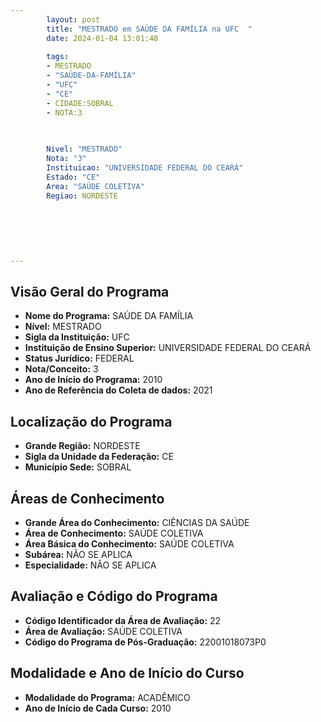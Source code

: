 ```yaml
---
        layout: post
        title: "MESTRADO em SAÚDE DA FAMÍLIA na UFC  "
        date: 2024-01-04 13:01:48
     
        tags:
        - MESTRADO
        - "SAÚDE-DA-FAMÍLIA"
        - "UFC"
        - "CE"
        - CIDADE:SOBRAL
        - NOTA:3
        
       

        Nivel: "MESTRADO"
        Nota: "3"
        Instituicao: "UNIVERSIDADE FEDERAL DO CEARÁ"
        Estado: "CE"
        Area: "SAÚDE COLETIVA"
        Regiao: NORDESTE
        
        
        
        
        
        
---
```

## Visão Geral do Programa
- **Nome do Programa:** SAÚDE DA FAMÍLIA
- **Nível:** MESTRADO
- **Sigla da Instituição:** UFC
- **Instituição de Ensino Superior:** UNIVERSIDADE FEDERAL DO CEARÁ
- **Status Jurídico:** FEDERAL
- **Nota/Conceito:** 3
- **Ano de Início do Programa:** 2010
- **Ano de Referência do Coleta de dados:** 2021

## Localização do Programa
- **Grande Região:** NORDESTE
- **Sigla da Unidade da Federação:** CE
- **Município Sede:** SOBRAL

## Áreas de Conhecimento
- **Grande Área do Conhecimento:** CIÊNCIAS DA SAÚDE
- **Área de Conhecimento:** SAÚDE COLETIVA
- **Área Básica do Conhecimento:** SAÚDE COLETIVA
- **Subárea:** NÃO SE APLICA
- **Especialidade:** NÃO SE APLICA

## Avaliação e Código do Programa
- **Código Identificador da Área de Avaliação:** 22
- **Área de Avaliação:** SAÚDE COLETIVA
- **Código do Programa de Pós-Graduação:** 22001018073P0


## Modalidade e Ano de Início do Curso
- **Modalidade do Programa:** ACADÊMICO
- **Ano de Início de Cada Curso:** 2010
